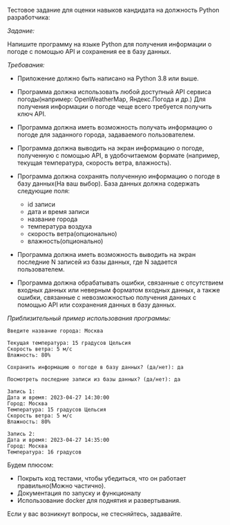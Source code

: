 Тестовое задание для оценки навыков кандидата на должность Python разработчика:

_Задание:_

Напишите программу на языке Python для получения информации о погоде с помощью API и сохранения ее в базу данных.

_Требования:_
- Приложение должно быть написано на Python 3.8 или выше.
- Программа должна использовать любой доступный API сервиса погоды(например: OpenWeatherMap, Яндекс.Погода и др.)
Для получения информации о погоде чеще всего требуется получить ключ API.

- Программа должна иметь возможность получать информацию о погоде для заданного города, задаваемого пользователем.

- Программа должна выводить на экран информацию о погоде, полученную с помощью API, в удобочитаемом формате (например, текущая температура, скорость ветра, влажность).

- Программа должна сохранять полученную информацию о погоде в базу данных(На ваш выбор). База данных должна содержать следующие поля:

  - id записи 
  - дата и время записи
  - название города
  - температура воздуха
  - скорость ветра(опционально)
  - влажность(опционально)

- Программа должна иметь возможность выводить на экран последние N записей из базы данных, где N задается пользователем.

- Программа должна обрабатывать ошибки, связанные с отсутствием входных данных или неверным форматом входных данных, а также ошибки, связанные с невозможностью получения данных с помощью API или сохранения данных в базу данных.

_Приблизительный пример использования программы:_
```
Введите название города: Москва

Текущая температура: 15 градусов Цельсия
Скорость ветра: 5 м/с
Влажность: 80%

Сохранить информацию о погоде в базу данных? (да/нет): да

Посмотреть последние записи из базы данных? (да/нет): да

Запись 1:
Дата и время: 2023-04-27 14:30:00
Город: Москва
Температура: 15 градусов Цельсия
Скорость ветра: 5 м/с
Влажность: 80%

Запись 2:
Дата и время: 2023-04-27 14:35:00
Город: Москва
Температура: 16 градусов
```

Будем плюсом:
- Покрыть код тестами, чтобы убедиться, что он работает правильно(Можно частично).
- Документация по запуску и функционалу
- Использование docker для поднятия и развертывания.

Если у вас возникнут вопросы, не стесняйтесь, задавайте.

